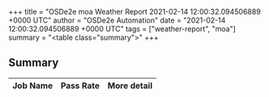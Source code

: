 +++
title = "OSDe2e moa Weather Report 2021-02-14 12:00:32.094506889 +0000 UTC"
author = "OSDe2e Automation"
date = "2021-02-14 12:00:32.094506889 +0000 UTC"
tags = ["weather-report", "moa"]
summary = "<table class=\"summary\"></table>"
+++
## Summary

| Job Name | Pass Rate | More detail |
|----------|-----------|-------------|



